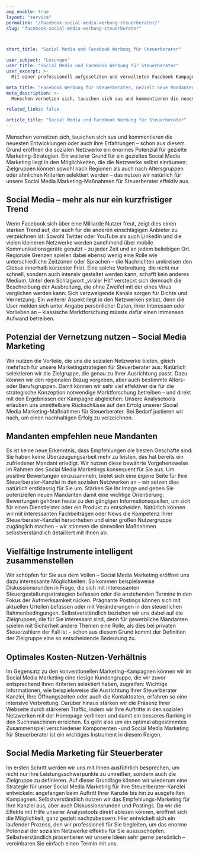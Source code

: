 ```yaml
---
amp_enable: true
layout: "service"
permalink: "/facebook-social-media-werbung-steuerberater/"
slug: "facebook-social-media-werbung-steuerberater"



short_title: "Social Media und Facebook Werbung für Steuerberater"

user_subject: "Lösungen"
user_title: "Social Media und Facebook Werbung für Steuerberater"
user_excerpt: >-
  Mit einer professionell aufgesetzten und verwalteten Facebook Kampagne können wir sehr zielgesteuert Nutzer erreichen, die Sie als Mandanten gewinnen wollen.

meta_title: "Facebook Werbung für Steuerberater, Gezielt neue Mandanten ansprechen"
meta_description: >-
  Menschen vernetzen sich, tauschen sich aus und kommentieren die neuesten Entwicklungen oder auch ihre Erfahrungen – schon aus diesem Grund eröffnen die sozialen Netzwerke ein enormes Potenzial für gezielte Marketing-Strategien. Ein weiterer Grund für ein gezieltes Social Media Marketing liegt in den Möglichkeiten, die die Netzwerke selbst einräumen: Zielgruppen können sowohl nach Regionen als auch... Read more »

related_links: false

article_title: "Social Media und Facebook Werbung für Steuerberater"
---
```


Menschen vernetzen sich, tauschen sich aus und kommentieren die neuesten Entwicklungen oder auch ihre Erfahrungen – schon aus diesem Grund eröffnen die sozialen Netzwerke ein enormes Potenzial für gezielte Marketing-Strategien. Ein weiterer Grund für ein gezieltes Social Media Marketing liegt in den Möglichkeiten, die die Netzwerke selbst einräumen: Zielgruppen können sowohl nach Regionen als auch nach Altersgruppen oder ähnlichen Kriterien selektiert werden – das nutzen wir natürlich für unsere Social Media Marketing-Maßnahmen für Steuerberater effektiv aus.

## Social Media – mehr als nur ein kurzfristiger Trend

Wenn Facebook sich über eine Milliarde Nutzer freut, zeigt dies einen starken Trend auf, der auch für die anderen einschlägigen Anbieter zu verzeichnen ist: Sowohl Twitter oder YouTube als auch LinkedIn und die vielen kleineren Netzwerke werden zunehmend über mobile Kommunikationsgeräte genutzt – zu jeder Zeit und an jedem beliebigen Ort. Regionale Grenzen spielen dabei ebenso wenig eine Rolle wie unterschiedliche Zeitzonen oder Sprachen – die Nachrichten umkreisen den Globus innerhalb kürzester Frist. Eine solche Verbreitung, die nicht nur schnell, sondern auch intensiv gestaltet werden kann, schafft kein anderes Medium. Unter dem Schlagwort „viraler Hit“ versteckt sich demnach die Beschreibung der Ausbreitung, die ohne Zweifel mit der eines Virus verglichen werden kann: Sich verzweigende Kanäle sorgen für Dichte und Vernetzung. Ein weiterer Aspekt liegt in den Netzwerken selbst, denn die User melden sich unter Angabe persönlicher Daten, ihrer Interessen oder Vorlieben an – klassische Marktforschung müsste dafür einen immensen Aufwand betreiben.

## Potenzial der Vernetzung nutzen – Social Media Marketing

Wir nutzen die Vorteile, die uns die sozialen Netzwerke bieten, gleich mehrfach für unsere Marketingstrategien für Steuerberater aus: Natürlich selektieren wir die Zielgruppe, die genau zu Ihrer Ausrichtung passt. Dazu können wir den regionalen Bezug vorgeben, aber auch bestimmte Alters- oder Berufsgruppen. Damit können wir sehr viel effektiver die für die strategische Konzeption notwendige Marktforschung betreiben – und direkt mit den Ergebnissen der Kampagne abgleichen: Unsere Analysetools erlauben uns unmittelbare Rückschlüsse auf den Erfolg unserer Social Media Marketing-Maßnahmen für Steuerberater. Bei Bedarf justieren wir nach, um einen nachhaltigen Erfolg zu verzeichnen.

## Mandanten empfehlen neue Mandanten

Es ist keine neue Erkenntnis, dass Empfehlungen die besten Geschäfte sind: Sie haben keine Überzeugungsarbeit mehr zu leisten, das hat bereits ein zufriedener Mandant erledigt. Wir nutzen diese bewährte Vorgehensweise im Rahmen des Social Media Marketings konsequent für Sie aus. Um positive Bewertungen einzusammeln, bietet sich eine eigene Seite für Ihre Steuerberater-Kanzlei in den sozialen Netzwerken an – wir setzen dies natürlich erstklassig für Sie um. Stärken Sie Ihr Image und geben Sie potenziellen neuen Mandanten damit eine wichtige Orientierung: Bewertungen gehören heute zu den gängigen Informationsquellen, um sich für einen Dienstleister oder ein Produkt zu entscheiden. Natürlich können wir mit interessanten Fachbeiträgen oder News die Kompetenz Ihrer Steuerberater-Kanzlei hervorheben und einer großen Nutzergruppe zugänglich machen – wir stimmen die sinnvollen Maßnahmen selbstverständlich detailliert mit Ihnen ab.

## Vielfältige Instrumente intelligent zusammenstellen

Wir schöpfen für Sie aus dem Vollen – Social Media Marketing eröffnet uns dazu interessante Möglichkeiten: So kommen beispielsweise Diskussionsrunden in Frage, die sich mit interessanten Steuergestaltungsstrategien befassen oder die anstehenden Termine in den Fokus der Aufmerksamkeit rücken. Prägnante Postings können sich mit aktuellen Urteilen befassen oder mit Veränderungen in den steuerlichen Rahmenbedingungen. Selbstverständlich beziehen wir uns dabei auf die Zielgruppen, die für Sie interessant sind, denn für gewerbliche Mandanten spielen mit Sicherheit andere Themen eine Rolle, als dies bei privaten Steuerzahlern der Fall ist – schon aus diesem Grund kommt der Definition der Zielgruppe eine so entscheidende Bedeutung zu.

## Optimales Kosten-Nutzen-Verhältnis

Im Gegensatz zu den konventionellen Marketing-Kampagnen können wir im Social Media Marketing eine riesige Kundengruppe, die wir zuvor entsprechend Ihren Kriterien selektiert haben, zugreifen: Wichtige Informationen, wie beispielsweise die Ausrichtung Ihrer Steuerberater Kanzlei, Ihre Öffnungszeiten oder auch die Kontaktdaten, erfahren so eine intensive Verbreitung. Darüber hinaus stärken wir die Präsenz Ihrer Webseite durch stärkeren Traffic, indem wir Ihre Auftritte in den sozialen Netzwerken mit der Homepage verlinken und damit ein besseres Ranking in den Suchmaschinen erreichen. Es geht also um ein optimal abgestimmtes Zusammenspiel verschiedener Komponenten -und Social Media Marketing für Steuerberater ist ein wichtiges Instrument in diesem Reigen.

## Social Media Marketing für Steuerberater

Im ersten Schritt werden wir uns mit Ihnen ausführlich besprechen, um nicht nur Ihre Leistungsschwerpunkte zu umreißen, sondern auch die Zielgruppe zu definieren. Auf dieser Grundlage können wir wiederum eine Strategie für unser Social Media Marketing für Ihre Steuerberater-Kanzlei entwickeln: angefangen beim Auftritt Ihrer Kanzlei bis hin zu ausgefeilten Kampagnen. Selbstverständlich nutzen wir das Empfehlungs-Marketing für Ihre Kanzlei aus, aber auch Diskussionsrunden und Postings. Da wir die Effekte mit Hilfe unserer Analysetools direkt ablesen können, eröffnet sich die Möglichkeit, ganz gezielt nachzubessern: Hier entwickelt sich ein laufender Prozess, den wir professionell für Sie begleiten, um das enorme Potenzial der sozialen Netzwerke effektiv für Sie auszuschöpfen. Selbstverständlich präsentieren wir unsere Ideen sehr gerne persönlich – vereinbaren Sie einfach einen Termin mit uns.

